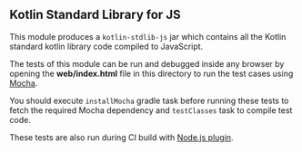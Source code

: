 ## Kotlin Standard Library for JS

This module produces a `kotlin-stdlib-js` jar which contains all the Kotlin standard kotlin library code compiled to JavaScript.

The tests of this module can be run and debugged inside any browser by opening the **web/index.html** file in this directory to run the test cases using [Mocha](https://mochajs.org/).

You should execute `installMocha` gradle task before running these tests to fetch the required Mocha dependency and `testClasses` task to compile test code.

These tests are also run during CI build with [Node.js plugin](https://github.com/srs/gradle-node-plugin).
